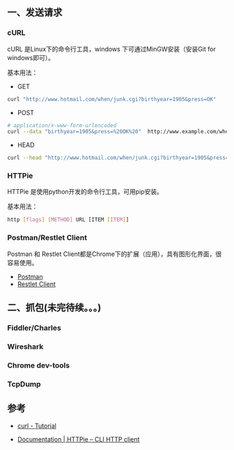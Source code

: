 ## 一、发送请求

### cURL

cURL 是Linux下的命令行工具，windows 下可通过MinGW安装（安装Git for windows即可）。

基本用法：

- GET

```bash
curl "http://www.hotmail.com/when/junk.cgi?birthyear=1905&press=OK"
```

- POST

```bash
# application/x-www-form-urlencoded
curl --data "birthyear=1905&press=%20OK%20"  http://www.example.com/when.cgi
```

- HEAD

```bash
curl --head "http://www.hotmail.com/when/junk.cgi?birthyear=1905&press=OK"
```

### HTTPie

HTTPie 是使用python开发的命令行工具，可用pip安装。

基本用法：

```bash
http [flags] [METHOD] URL [ITEM [ITEM]]
```

### Postman/Restlet Client

Postman 和 Restlet Client都是Chrome下的扩展（应用），具有图形化界面，很容易使用。
- [Postman](https://chrome.google.com/webstore/detail/postman/fhbjgbiflinjbdggehcddcbncdddomop)
- [Restlet Client](https://chrome.google.com/webstore/detail/restlet-client-rest-api-t/aejoelaoggembcahagimdiliamlcdmfm)

## 二、抓包(未完待续。。。)

### Fiddler/Charles

### Wireshark

### Chrome dev-tools

### TcpDump

## 参考

- [curl - Tutorial](https://curl.haxx.se/docs/httpscripting.html)

- [Documentation | HTTPie – CLI HTTP client](https://httpie.org/doc)